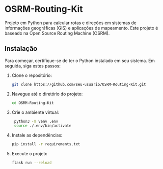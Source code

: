 # OSRM-Routing-Kit

Projeto em Python para calcular rotas e direções em sistemas de informações geográficas (GIS) e aplicações de mapeamento. Este projeto é baseado na Open Source Routing Machine (OSRM).

## Instalação

Para começar, certifique-se de ter o Python instalado em seu sistema. Em seguida, siga estes passos:

1. Clone o repositório:

   ```bash
   git clone https://github.com/seu-usuario/OSRM-Routing-Kit.git
   ```

2. Navegue até o diretório do projeto:

   ```bash
   cd OSRM-Routing-Kit
   ```

3. Crie o ambiente virtual:

   ```bash
    python3 -m venv .env
    source ./.env/bin/activate
   ```

4. Instale as dependências:

   ```bash
   pip install -r requirements.txt
   ```

5. Execute o projeto

   ```bash
   flask run --reload
   ```